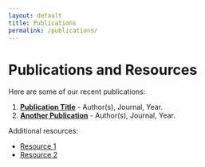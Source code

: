 ```yaml
---
layout: default
title: Publications
permalink: /publications/
---
```


# Publications and Resources

Here are some of our recent publications:

1. **[Publication Title](link-to-publication)** - Author(s), Journal, Year.
2. **[Another Publication](link-to-another-publication)** - Author(s), Journal, Year.

Additional resources:

- [Resource 1](link-to-resource)
- [Resource 2](link-to-resource)
